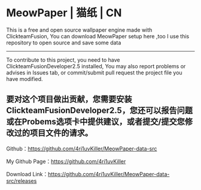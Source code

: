 # MeowPaper | 猫纸 | CN

This is a free and open source wallpaper engine made with ClickteamFusion,
You can download MeowPaper setup here ,too
I use this repository to open source and save some data


------------------------
To contribute to this project, you need to have ClickteamFusionDeveloper2.5 installed, You may also report problems or advises in Issues tab, or commit/submit pull request the project file you have modified.


要对这个项目做出贡献，您需要安装ClickteamFusionDeveloper2.5，您还可以报告问题或在Probems选项卡中提供建议，或者提交/提交您修改过的项目文件的请求。
------------------------


Github：https://github.com/4ri1uvKiller/MeowPaper-data-src


My Github Page：https://github.com/4ri1uvKiller


Download Link：https://github.com/4ri1uvKiller/MeowPaper-data-src/releases
